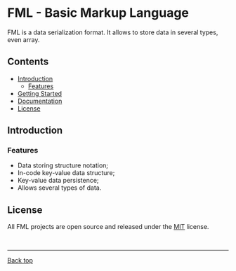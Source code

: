 # <a name="top"></a>FML - Basic Markup Language

FML is a data serialization format. It allows to store data in several types, even array.


## <a name="menu"></a>Contents

- [Introduction](#introduction)
  * [Features](#features)
- [Getting Started](#getting-started)
- [Documentation](documentation/index.md)
- [License](#license)


## <a name="introduction"></a>Introduction

### <a name="features"></a>Features

- Data storing structure notation;
- In-code key-value data structure;
- Key-value data persistence;
- Allows several types of data.

<!--
## <a name="getting-started"></a>Getting Started

So far, there is only support for FML in the C# language. In the future they will also be implemented for other languages.

- [FML C# Handler](https://github.com/flexa-markup-language/csharp-lib)
-->

## <a name="license"></a>License

All FML projects are open source and released under the [MIT](../LICENSE) license.

<br>

---

[Back top](#top)

<br>
